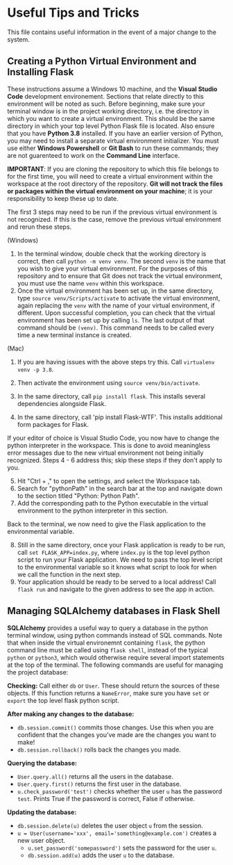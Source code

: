 # Useful Tips and Tricks

This file contains useful information in the event of a major change to the system.

## Creating a Python Virtual Environment and Installing Flask

These instructions assume a Windows 10 machine, and the **Visual Studio Code** development environement. Sections that relate directly to this environment will be noted as such. Before beginning, make sure your terminal window is in the project working directory, i.e. the directory in which you want to create a virtual environment. This should be the same directory in which your top level Python Flask file is located. Also ensure that you have **Python 3.8** installed. If you have an earlier version of Python, you may need to install a separate virtual environment initializer. You must use either **Windows Powershell** or **Git Bash** to run these commands; they are not guarenteed to work on the **Command Line** interface.

**IMPORTANT**: If you are cloning the repository to which this file belongs to for the first time, you will need to create a virtual environment within the workspace at the root directory of the repository. **Git will not track the files or packages within the virtual environment on your machine**; it is your responsibility to keep these up to date.

The first 3 steps may need to be run if the previous virtual environment is not recognized. If this is the case, remove the previous virtual environment and rerun these steps.

(Windows)
1. In the terminal window, double check that the working directory is correct, then call `python -m venv venv`. The second `venv` is the name that you wish to give your virtual environment. For the purposes of this repository and to ensure that Git does not track the virtual environment, you must use the name `venv` within this workspace.
2. Once the virtual environment has been set up, in the same directory, type `source venv/Scripts/activate` to activate the virtual environment, again replacing the `venv` with the name of your virtual environment, if different. Upon successful completion, you can check that the virtual environment has been set up by calling `ls`. The last output of that command should be `(venv)`. This command needs to be called every time a new terminal instance is created.

(Mac)
1. If you are having issues with the above steps try this. Call `virtualenv venv -p 3.8`.
2. Then activate the environment using `source venv/bin/activate`.

3. In the same directory, call `pip install flask`. This installs several dependencies alongside Flask.
4. In the same directory, call 'pip install Flask-WTF'. This installs additional form packages for Flask.

If your editor of choice is Visual Studio Code, you now have to change the python interpreter in the workspace. This is done to avoid meaningless error messages due to the new virtual environment not being initially recognized. Steps 4 - 6 address this; skip these steps if they don't apply to you.

5. Hit "Ctrl + ," to open the settings, and select the Workspace tab.
6. Search for "pythonPath" in the search bar at the top and navigate down to the section titled "Python: Python Path".
7. Add the corresponding path to the Python executable in the virtual environment to the python interpreter in this section.

Back to the terminal, we now need to give the Flask application to the environmental variable.

8. Still in the same directory, once your Flask application is ready to be run, call `set FLASK_APP=index.py`, where `index.py` is the top level python script to run your Flask application. We need to pass the top level script to the environmental variable so it knows what script to look for when we call the function in the next step.
9. Your application should be ready to be served to a local address! Call `flask run` and navigate to the given address to see the app in action.

## Managing SQLAlchemy databases in Flask Shell

**SQLAlchemy** provides a useful way to query a database in the python terminal window, using python commands instead of SQL commands. Note that when inside the virtual environemnt containing `flask`, the python command line must be called using `flask shell`, instead of the typical `python` or `python3`, which would otherwise require several import statements at the top of the terminal. The following commands are useful for managing the project database:

**Checking:**
Call either `db` or `User`. These should return the sources of these objects. If this function returns a `NameError`, make sure you have `set` or `export` the top level flask python script.

**After making any changes to the database:**
- `db.session.commit()` commits those changes. Use this when you are confident that the changes you've made are the changes you want to make!
- `db.session.rollback()` rolls back the changes you made.

**Querying the database:**
- `User.query.all()` returns all the users in the database.
- `User.query.first()` returns the first user in the database.
- `u.check_password('test')` checks whether the user `u` has the password `test`. Prints True if the password is correct, False if otherwise.

**Updating the database:**
- `db.session.delete(u)` deletes the user object `u` from the session.
- `u = User(username='xxx', email='something@example.com')` creates a new user object.
  - `u.set_password('somepassword')` sets the password for the user `u`.
  - `db.session.add(u)` adds the user `u` to the database.